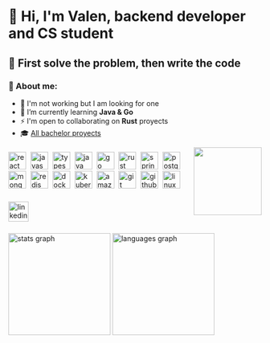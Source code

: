<h1 align="left">👋 Hi, I'm Valen, backend developer and CS student</h1>

## 🎯 First solve the problem, then write the code

### 👾 About me:  
- 💼 I'm not working but I am looking for one  
- 🌱 I’m currently learning **Java & Go**  
- ⚡ I'm open to collaborating on **Rust** proyects
- 🎓 [All bachelor proyects](https://github.com/stars/valrichter/lists/projectos-de-la-carrera)

<img align="right" height="135" src="https://external-content.duckduckgo.com/iu/?u=https%3A%2F%2Fmedia.tenor.com%2F1Y42Mgr57SUAAAAM%2Fthis-is-fine.gif&f=1&nofb=1&ipt=2c303e4a129339abbdcea88a1042f201d8a6b5c78a7c475426544b4a2c940146&ipo=images"  />

###

<div align="left">
  <img src="https://cdn.simpleicons.org/react/61DAFB" height="35" alt="react logo"  />
  <img width="1" />
  <img src="https://cdn.simpleicons.org/javascript/F7DF1E" height="35" alt="javascript logo"  />
  <img width="1" />
  <img src="https://cdn.simpleicons.org/typescript/3178C6" height="35" alt="typescript logo"  />
  <img width="1" />
  <img src="https://cdn.jsdelivr.net/gh/devicons/devicon/icons/java/java-plain.svg" height="35" alt="java logo"  />
  <img width="1" />
  <img src="https://cdn.simpleicons.org/go/00ADD8" height="35" alt="go logo"  />
  <img width="1" />
  <img src="https://cdn.simpleicons.org/rust/000000" height="35" alt="rust logo"  />
  <img width="1" />
  <img src="https://cdn.simpleicons.org/spring/6DB33F" height="35" alt="spring logo"  />
  <img width="1" />
  <img src="https://cdn.simpleicons.org/postgresql/4169E1" height="35" alt="postgresql logo"  />
  <img width="1" />
  <img src="https://cdn.simpleicons.org/mongodb/47A248" height="35" alt="mongodb logo"  />
  <img width="1" />
  <img src="https://cdn.simpleicons.org/redis/DC382D" height="35" alt="redis logo"  />
  <img width="1" />
  <img src="https://cdn.simpleicons.org/docker/2496ED" height="35" alt="docker logo"  />
  <img width="1" />
  <img src="https://cdn.simpleicons.org/kubernetes/326CE5" height="35" alt="kubernetes logo"  />
  <img width="1" />
  <img src="https://cdn.simpleicons.org/amazonaws/232F3E" height="35" alt="amazonwebservices logo"  />
  <img width="1" />
  <img src="https://cdn.simpleicons.org/git/F05032" height="35" alt="git logo"  />
  <img width="1" />
  <img src="https://cdn.simpleicons.org/github/181717" height="35" alt="github logo"  />
  <img width="1" />
  <img src="https://cdn.simpleicons.org/linux/FCC624" height="35" alt="linux logo"  />
</div>

###

<div align="left">
  <a href="https://www.linkedin.com/in/valrichter/" target="_blank">
    <img src="https://img.shields.io/static/v1?message=valrichter&logo=linkedin&label=&color=0077B5&logoColor=white&labelColor=gray&style=for-the-badge" height="40" alt="linkedin logo"  />
  </a>
</div>

###

<div align="left">
  <img src="https://github-readme-stats.vercel.app/api?username=valrichter&hide_title=false&hide_rank=false&show_icons=true&include_all_commits=true&count_private=true&disable_animations=false&theme=dracula&locale=en&hide_border=true&order=1" height="203" alt="stats graph"  />
  <img src="https://github-readme-stats.vercel.app/api/top-langs?username=valrichter&locale=en&hide_title=true&layout=compact&card_width=320&langs_count=10&theme=dracula&hide_border=true&order=2" height="203" alt="languages graph"  />
</div>

###
